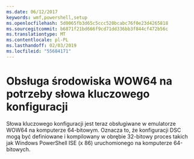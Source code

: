 ```yaml
---
ms.date: 06/12/2017
keywords: wmf,powershell,setup
ms.openlocfilehash: 5d0065fb3d65c5ccc520bcabc76f0e23d4265818
ms.sourcegitcommit: b6871f21bd666f9cd71dd336bb3f844cf472b56c
ms.translationtype: MT
ms.contentlocale: pl-PL
ms.lasthandoff: 02/03/2019
ms.locfileid: "55684171"
---
```

# <a name="wow64-support-for-configuration-keyword"></a>Obsługa środowiska WOW64 na potrzeby słowa kluczowego konfiguracji

Słowa kluczowego konfiguracji jest teraz obsługiwane w emulatorze WOW64 na komputerze 64-bitowym. Oznacza to, że konfiguracji DSC mogą być definiowane i kompilowany w obrębie 32-bitowy proces takich jak Windows PowerShell ISE (x 86) uruchomionego na komputerze 64-bitowych.
